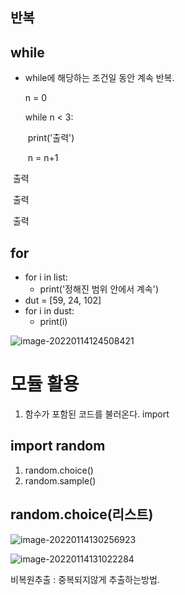 ## 반복

## while

- while에 해당하는 조건일 동안 계속 반복.

  n = 0

  while n < 3:

  ​	print('출력')

  ​	n = n+1

​	출력

​	출력

​	출력



## for

- for i in list:
  - print('정해진 범위 안에서 계속')
- dut = [59, 24, 102]
- for i in dust:
  - print(i)

![image-20220114124508421](C:\Users\cana0\AppData\Roaming\Typora\typora-user-images\image-20220114124508421.png)



# 모듈 활용

1. 함수가 포함된 코드를 불러온다. import



## import random

1) random.choice()
2) random.sample()



## random.choice(리스트)

![image-20220114130256923](C:\Users\cana0\AppData\Roaming\Typora\typora-user-images\image-20220114130256923.png)

![image-20220114131022284](C:\Users\cana0\AppData\Roaming\Typora\typora-user-images\image-20220114131022284.png)

비복원추출 : 중복되지않게 추출하는방법.
